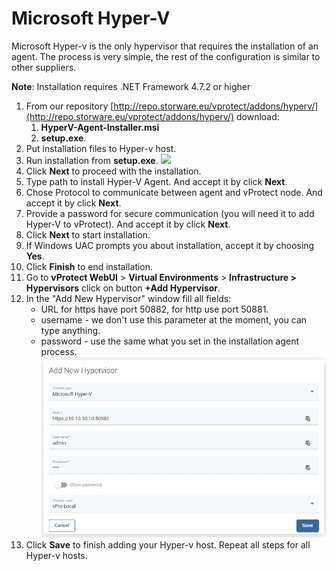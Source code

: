 # Microsoft Hyper-V

Microsoft Hyper-v is the only hypervisor that requires the installation of an agent. The process is very simple, the rest of the configuration is similar to other suppliers.

**Note**: Installation requires .NET Framework 4.7.2 or higher

1. From our repository [http://repo.storware.eu/vprotect/addons/hyperv/](http://repo.storware.eu/vprotect/addons/hyperv/) download:
   1. **HyperV-Agent-Installer.msi**
   2. **setup.exe**.
2. Put installation files to Hyper-v host.
3. Run installation from **setup.exe**. ![](../../../.gitbook/assets/image.png)
4. Click **Next** to proceed with the installation.
5. Type path to install Hyper-V Agent. And accept it by click **Next**.
6. Chose Protocol to communicate between agent and vProtect node. And accept it by click **Next**.
7. Provide a password for secure communication \(you will need it to add Hyper-V to vProtect\). And accept it by click **Next**.
8. Click **Next** to start installation.
9. If Windows UAC prompts you about installation, accept it by choosing **Yes**.
10. Click **Finish** to end installation.
11. Go to **vProtect WebUI** &gt; **Virtual Environments** &gt; **Infrastructure &gt; Hypervisors** click on button **+Add Hypervisor**.
12. In the "Add New Hypervisor" window fill all fields:
    * URL for https have port 50882, for http use port 50881.
    * username - we don't use this parameter at the moment, you can type anything.
    * password - use the same what you set in the installation agent process. ![](../../../.gitbook/assets/protected-platforms-vm-hyperv%20%281%29.jpg)
13. Click **Save** to finish adding your Hyper-v host. Repeat all steps for all Hyper-v hosts.

